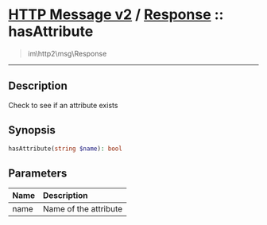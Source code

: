 # [HTTP Message v2](http2.md) / [Response](http2-Response.md) :: hasAttribute
 > im\http2\msg\Response
____

## Description
Check to see if an attribute exists

## Synopsis
```php
hasAttribute(string $name): bool
```

## Parameters
| Name | Description |
| :--- | :---------- |
| name | Name of the attribute |
